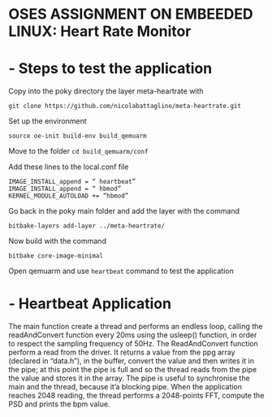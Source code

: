 # OSES ASSIGNMENT ON EMBEEDED LINUX: Heart Rate Monitor

# - Steps to test the application

Copy into the poky directory the layer meta-heartrate with

`git clone https://github.com/nicolabattaglino/meta-heartrate.git`

Set up the environment   

`source oe-init build-env build_qemuarm`

Move to the folder `cd build_qemuarm/conf`

Add these lines to the local.conf file
```
IMAGE_INSTALL_append = “ heartbeat”
IMAGE_INSTALL_append = “ hbmod”
KERNEL_MODULE_AUTOLOAD += “hbmod”
```
Go back in the poky main folder and add the layer with the command

`bitbake-layers add-layer ../meta-heartrate/`

Now build with the command 

`bitbake core-image-minimal`

Open qemuarm and use `heartbeat` command to test the application

# - Heartbeat Application

The main function create a thread and performs an endless loop, calling the readAndConvert function every 20ms using the usleep() function, in order to respect the sampling frequency of 50Hz.
The ReadAndConvert function perform a read from the driver. It returns a value from the ppg array (declared in “data.h”), in the buffer, convert the value and then writes it in the pipe; at this point the pipe is full and so the thread reads from the pipe the value and stores it in the array. The pipe is useful to synchronise the main and the thread, because it’a blocking pipe.
When the application reaches 2048 reading, the thread performs a 2048-points FFT, compute the PSD and prints the bpm value.


